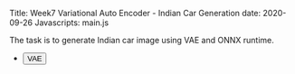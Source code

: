 Title: Week7 Variational Auto Encoder - Indian Car Generation
date: 2020-09-26
Javascripts: main.js

The task is to generate Indian car image using VAE and ONNX runtime.

  <section>
    <div class="row gtr-uniform">
      <div class="col-3 col-12-xsmall">
        <ul class="actions">
          <li><input id="VAE" type="button" value="VAE"/></li>
        </ul>
      </div>
    </div>
    <div class="row gtr-uniform">
      <div class="col-6">
        <span class="image fit"><img id="file0" src="#" alt=""></span>
      </div>
    </div>
  </section>
